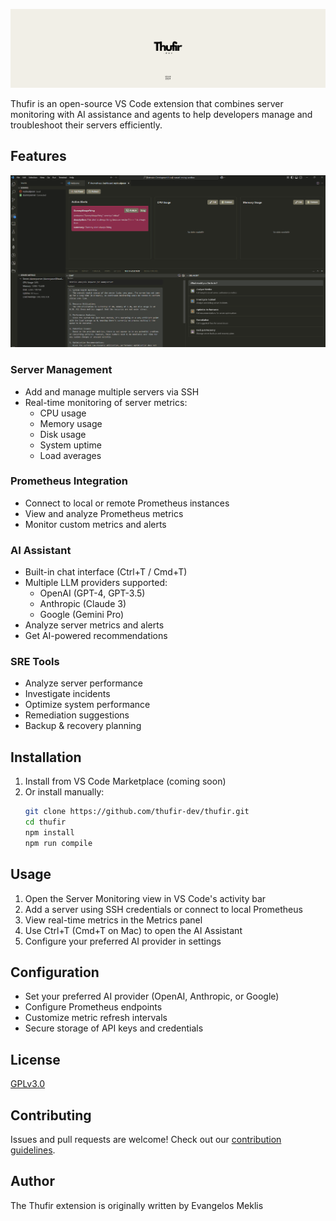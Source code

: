 ![Thufir](resources/thufir_readme.png)

Thufir is an open-source VS Code extension that combines server monitoring with AI assistance and agents to help developers manage and troubleshoot their servers efficiently.

## Features
![Example 1](resources/screenshot_thufir_ex1.png)

### Server Management
- Add and manage multiple servers via SSH
- Real-time monitoring of server metrics:
  - CPU usage
  - Memory usage
  - Disk usage
  - System uptime
  - Load averages

### Prometheus Integration
- Connect to local or remote Prometheus instances
- View and analyze Prometheus metrics
- Monitor custom metrics and alerts

### AI Assistant
- Built-in chat interface (Ctrl+T / Cmd+T)
- Multiple LLM providers supported:
  - OpenAI (GPT-4, GPT-3.5)
  - Anthropic (Claude 3)
  - Google (Gemini Pro)
- Analyze server metrics and alerts
- Get AI-powered recommendations

### SRE Tools
- Analyze server performance
- Investigate incidents
- Optimize system performance
- Remediation suggestions
- Backup & recovery planning

## Installation

1. Install from VS Code Marketplace (coming soon)
2. Or install manually:
   ```bash
   git clone https://github.com/thufir-dev/thufir.git
   cd thufir
   npm install
   npm run compile
   ```

## Usage

1. Open the Server Monitoring view in VS Code's activity bar
2. Add a server using SSH credentials or connect to local Prometheus
3. View real-time metrics in the Metrics panel
4. Use Ctrl+T (Cmd+T on Mac) to open the AI Assistant
5. Configure your preferred AI provider in settings

## Configuration

- Set your preferred AI provider (OpenAI, Anthropic, or Google)
- Configure Prometheus endpoints
- Customize metric refresh intervals
- Secure storage of API keys and credentials

## License

[GPLv3.0](LICENSE)

## Contributing

Issues and pull requests are welcome! Check out our [contribution guidelines](CONTRIBUTING.md).

## Author

The Thufir extension is originally written by Evangelos Meklis